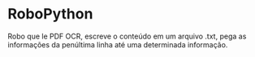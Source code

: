 # RoboPython
Robo que le PDF OCR, escreve o conteúdo em um arquivo .txt, pega as informações da penúltima linha até uma determinada informação.
